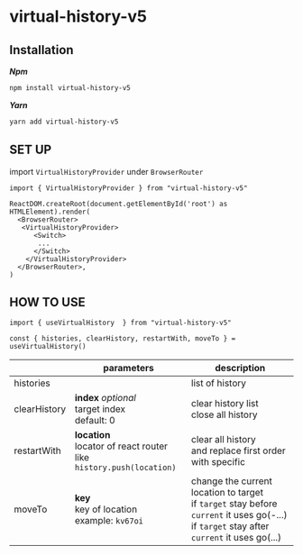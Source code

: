 # virtual-history-v5

## Installation

**_Npm_**

```sh
npm install virtual-history-v5
```

**_Yarn_**

```sh
yarn add virtual-history-v5
```

## SET UP

import `VirtualHistoryProvider` under `BrowserRouter`

```
import { VirtualHistoryProvider } from "virtual-history-v5"

ReactDOM.createRoot(document.getElementById('root') as HTMLElement).render(
  <BrowserRouter>
   <VirtualHistoryProvider>
      <Switch>
       ...
      </Switch>
    </VirtualHistoryProvider>
  </BrowserRouter>,
)

```

## HOW TO USE

```
import { useVirtualHistory  } from "virtual-history-v5"

const { histories, clearHistory, restartWith, moveTo } = useVirtualHistory()
```

|              | parameters                                                               | description                                                                                                                                     |
| ------------ | ------------------------------------------------------------------------ | ----------------------------------------------------------------------------------------------------------------------------------------------- |
| histories    |                                                                          | list of history                                                                                                                                 |
| clearHistory | **index** _optional_<br>target index<br>default: 0                       | clear history list<br>close all history                                                                                                         |
| restartWith  | **location**<br>locator of react router<br>like `history.push(location)` | clear all history<br>and replace first order with specific                                                                                      |
| moveTo       | **key**<br>key of location<br>example: `kv67oi`                          | change the current location to target<br>if `target` stay before `current` it uses go(-...)<br>if `target` stay after `current` it uses go(...) |
